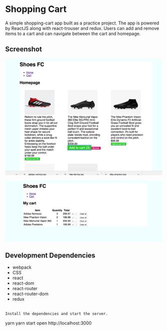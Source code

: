 Shopping Cart
=====================

A simple shopping-cart app built as a practice project. The app is powered by ReactJS along with react-trouser and redux. Users can add and remove items to a cart and can navigate between the cart and homepage.

## Screenshot

![“Shopping cart home page with items”](https://github.com/ashToronto/Shopping-site/blob/master/ecommerce/docs/Screen%20Shot%202018-08-09%20at%204.56.02%20PM.png?raw=true)

![""](https://github.com/ashToronto/Shopping-site/blob/master/ecommerce/docs/Screen%20Shot%202018-08-09%20at%206.54.21%20PM.png?raw=true)

## Development Dependencies

* webpack
* CSS
* react
* react-dom
* react-router
* react-router-dom
* redux

```

Install the dependencies and start the server.

```
yarn
yarn start
open http://localhost:3000
